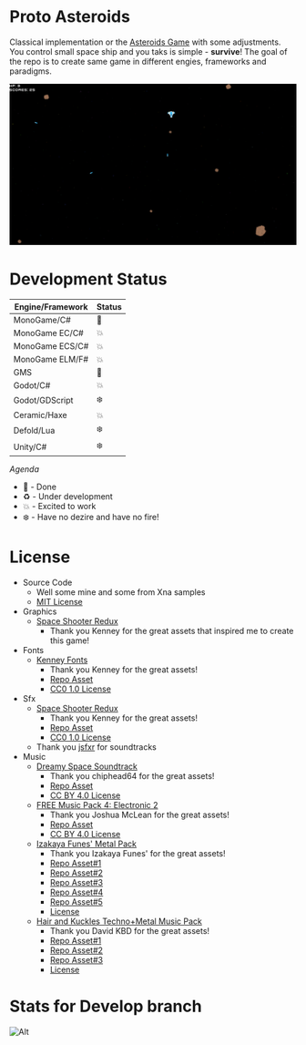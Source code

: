 # Proto Asteroids

Classical implementation or the [Asteroids Game](https://en.wikipedia.org/wiki/Asteroids_(video_game)) with some adjustments. You control small space ship and you taks is simple - **survive**! The goal of the repo is to create same game in different engies, frameworks and paradigms.

![Game Screenshot](doc/game-screenshot.png)

# Development Status
| Engine/Framework  | Status        |
| -------------     | ------------- |
| MonoGame/C#       | :green_heart: |
| MonoGame EC/C#    | :boom:        |
| MonoGame ECS/C#   | :boom:        |
| MonoGame ELM/F#   | :boom:        |
| GMS               | :green_heart: |
| Godot/C#          | :boom:        |
| Godot/GDScript    | :snowflake:   |
| Ceramic/Haxe      | :boom:        |
| Defold/Lua        | :snowflake:   |
| Unity/C#          | :snowflake:   |

*Agenda*
* :green_heart: - Done
* :recycle: - Under development
* :boom: - Excited to work
* :snowflake: - Have no dezire and have no fire!

# License
* Source Code
    * Well some mine and some from Xna samples 
    * [MIT License](LICENSE)
* Graphics
  * [Space Shooter Redux](https://kenney.nl/assets/space-shooter-redux) 
    * Thank you Kenney for the great assets that inspired me to create this game!
* Fonts
  * [Kenney Fonts](https://kenney.nl/assets/kenney-fonts)
    * Thank you Kenney for the great assets!
    * [Repo Asset](content/fonts/kenney-future.font.ttf)
    * [CC0 1.0 License](https://creativecommons.org/publicdomain/zero/1.0/)
* Sfx
  * [Space Shooter Redux](https://kenney.nl/assets/space-shooter-redux)
    * Thank you Kenney for the great assets!
    * [Repo Asset](content/sounds/laser.sound.ogg)
    * [CC0 1.0 License](https://creativecommons.org/publicdomain/zero/1.0/)
  * Thank you [jsfxr](https://sfxr.me/) for soundtracks 
* Music
    * [Dreamy Space Soundtrack](https://chiphead64.itch.io/dreamy-space-soundtrack)
      * Thank you chiphead64 for the great assets!
      * [Repo Asset](content/music/menu.song.mp3)
      * [CC BY 4.0 License](https://creativecommons.org/licenses/by/4.0/)
    * [FREE Music Pack 4: Electronic 2](https://joshua-mclean.itch.io/free-music-pack-4)
      * Thank you Joshua McLean for the great assets!
      * [Repo Asset](content/music/game1.song.mp3)
      * [CC BY 4.0 License](https://creativecommons.org/licenses/by/4.0/)
    * [Izakaya Funes' Metal Pack](https://polarnyne.itch.io/izakaya-funes-metal-pack)
      * Thank you Izakaya Funes' for the great assets!
      * [Repo Asset#1](content/music/game2.song.wav)
      * [Repo Asset#2](content/music/game3.song.wav)
      * [Repo Asset#3](content/music/game4.song.wav)
      * [Repo Asset#4](content/music/game5.song.wav)
      * [Repo Asset#5](content/music/game6.song.wav)
      * [License](https://polarnyne.itch.io/izakaya-funes-metal-pack)
    * [Hair and Kuckles Techno+Metal Music Pack](https://davidkbd.itch.io/hair-and-kuckles-technometal-music-pack)
        * Thank you David KBD for the great assets!
        * [Repo Asset#1](content/music/game7.song.ogg)
        * [Repo Asset#2](content/music/game8.song.ogg)
        * [Repo Asset#3](content/music/game9.song.ogg)
        * [License](https://davidkbd.itch.io/hair-and-kuckles-technometal-music-pack)

# Stats for Develop branch
![Alt](https://repobeats.axiom.co/api/embed/9a8de0842d8cfbbd5b8060014b6e632a4944a3a1.svg "Repobeats analytics image")